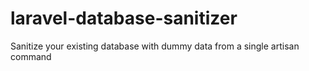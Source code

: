 # laravel-database-sanitizer
Sanitize your existing database with dummy data from a single artisan command
